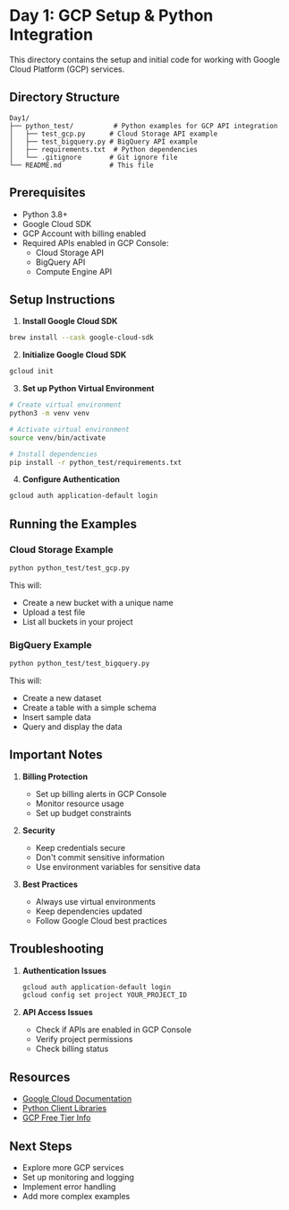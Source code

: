 # Day 1: GCP Setup & Python Integration

This directory contains the setup and initial code for working with Google Cloud Platform (GCP) services.

## Directory Structure

```
Day1/
├── python_test/          # Python examples for GCP API integration
│   ├── test_gcp.py      # Cloud Storage API example
│   ├── test_bigquery.py # BigQuery API example
│   ├── requirements.txt  # Python dependencies
│   └── .gitignore       # Git ignore file
└── README.md            # This file
```

## Prerequisites

- Python 3.8+
- Google Cloud SDK
- GCP Account with billing enabled
- Required APIs enabled in GCP Console:
  - Cloud Storage API
  - BigQuery API
  - Compute Engine API

## Setup Instructions

1. **Install Google Cloud SDK**
```bash
brew install --cask google-cloud-sdk
```

2. **Initialize Google Cloud SDK**
```bash
gcloud init
```

3. **Set up Python Virtual Environment**
```bash
# Create virtual environment
python3 -m venv venv

# Activate virtual environment
source venv/bin/activate

# Install dependencies
pip install -r python_test/requirements.txt
```

4. **Configure Authentication**
```bash
gcloud auth application-default login
```

## Running the Examples

### Cloud Storage Example
```bash
python python_test/test_gcp.py
```
This will:
- Create a new bucket with a unique name
- Upload a test file
- List all buckets in your project

### BigQuery Example
```bash
python python_test/test_bigquery.py
```
This will:
- Create a new dataset
- Create a table with a simple schema
- Insert sample data
- Query and display the data

## Important Notes

1. **Billing Protection**
   - Set up billing alerts in GCP Console
   - Monitor resource usage
   - Set up budget constraints

2. **Security**
   - Keep credentials secure
   - Don't commit sensitive information
   - Use environment variables for sensitive data

3. **Best Practices**
   - Always use virtual environments
   - Keep dependencies updated
   - Follow Google Cloud best practices

## Troubleshooting

1. **Authentication Issues**
   ```bash
   gcloud auth application-default login
   gcloud config set project YOUR_PROJECT_ID
   ```

2. **API Access Issues**
   - Check if APIs are enabled in GCP Console
   - Verify project permissions
   - Check billing status

## Resources

- [Google Cloud Documentation](https://cloud.google.com/docs)
- [Python Client Libraries](https://cloud.google.com/python/docs/reference)
- [GCP Free Tier Info](https://cloud.google.com/free)

## Next Steps

- Explore more GCP services
- Set up monitoring and logging
- Implement error handling
- Add more complex examples 